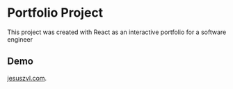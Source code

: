 # Portfolio Project

This project was created with React as an interactive portfolio for a software engineer

## Demo

[jesuszvl.com](https://jesuszvl.com/).
